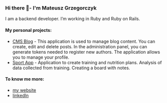### Hi there 👋- I'm Mateusz Grzegorczyk

I am a backend developer. I’m working in Ruby and Ruby on Rails.  
  
#### My personal projects:
- [CMS Blog](https://github.com/matigrzegor/cms-blog) - This application is used to manage blog content. You can create, edit and delete posts. In the administration panel, you can generate tokens needed to register new authors. The application allows you to manage your profile.
- [Sport App](https://github.com/matigrzegor/sport-api) - Application to create training and nutrition plans. Analysis of data collected from training. Creating a board with notes.

#### To know me more:
- [my website](https://mateuszgrzk.com/)
- [linkedIn](https://www.linkedin.com/in/mateuszgrzk/)

<!--
**matigrzegor/matigrzegor** is a ✨ _special_ ✨ repository because its `README.md` (this file) appears on your GitHub profile.

Here are some ideas to get you started:

- 🔭 I’m currently working on ...
- 🌱 I’m currently learning ...
- 👯 I’m looking to collaborate on ...
- 🤔 I’m looking for help with ...
- 💬 Ask me about ...
- 📫 How to reach me: ...
- 😄 Pronouns: ...
- ⚡ Fun fact: ...
-->
